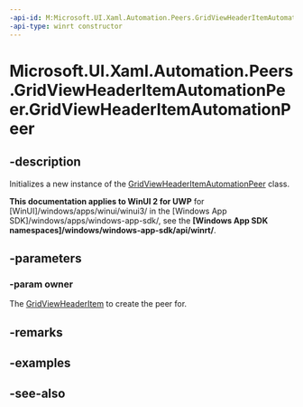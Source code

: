 ```yaml
---
-api-id: M:Microsoft.UI.Xaml.Automation.Peers.GridViewHeaderItemAutomationPeer.#ctor(Microsoft.UI.Xaml.Controls.GridViewHeaderItem)
-api-type: winrt constructor
---
```


<!-- Method syntax
public GridViewHeaderItemAutomationPeer(Windows.UI.Xaml.Controls.GridViewHeaderItem owner)
-->

# Microsoft.UI.Xaml.Automation.Peers.GridViewHeaderItemAutomationPeer.GridViewHeaderItemAutomationPeer

## -description
Initializes a new instance of the [GridViewHeaderItemAutomationPeer](gridviewheaderitemautomationpeer.md) class.

**This documentation applies to WinUI 2 for UWP** for [WinUI]/windows/apps/winui/winui3/ in the [Windows App SDK]/windows/apps/windows-app-sdk/, see the **[Windows App SDK namespaces]/windows/windows-app-sdk/api/winrt/**.

## -parameters
### -param owner
The [GridViewHeaderItem](../microsoft.ui.xaml.controls/gridviewheaderitem.md) to create the peer for.

## -remarks

## -examples

## -see-also
